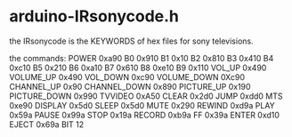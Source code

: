 # arduino-IRsonycode.h
the IRsonycode is the KEYWORDS of hex files for sony televisions. 


the commands:
POWER      0xa90
B0       0x910
B1       0x10
B2       0x810
B3       0x410 
B4       0xc10
B5       0x210
B6       0xa10
B7       0x610
B8       0xe10
B9       0x110
VOL_UP     0x490
VOLUME_UP   0x490
VOL_DOWN    0xc90
VOLUME_DOWN  0Xc90
CHANNEL_UP   0x90
CHANNEL_DOWN  0x890 
PICTURE_UP   0x190
PICTURE_DOWN  0x990 
TVVIDEO    0xA50
CLEAR      0x2d0
JUMP      0xdd0
MTS       0xe90
DISPLAY     0x5d0
SLEEP      0x5d0 
MUTE      0x290
REWIND     0xd9a
PLAY      0x59a 
PAUSE     0x99a
STOP      0x19a
RECORD     0xb9a
FF        0x39a
ENTER     0xd10 
EJECT     0x69a
BIT       12
